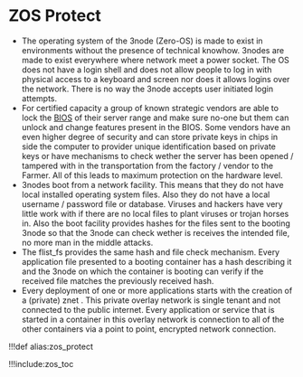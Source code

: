 # ZOS Protect

- The operating system of the 3node (Zero-OS) is made to exist in environments without the presence of technical knowhow. 3nodes are made to exist everywhere where network meet a power socket. The OS does not have a login shell and does not allow people to log in with physical access to a keyboard and screen nor does it allows logins over the network. There is no way the 3node accepts user initiated login attempts.
- For certified capacity a group of known strategic vendors are able to lock the [BIOS](https://en.wikipedia.org/wiki/BIOS) of their server range and make sure no-one but them can unlock and change features present in the BIOS. Some vendors have an even higher degree of security and can store private keys in chips in side the computer to provider unique identification based on private keys or have mechanisms to check wether the server has been opened / tampered with in the transportation from the factory / vendor to the Farmer. All of this leads to maximum protection on the hardware level.
- 3nodes boot from a network facility. This means that they do not have local installed operating system files. Also they do not have a local username / password file or database. Viruses and hackers have very little work with if there are no local files to plant viruses or trojan horses in. Also the boot facility provides hashes for the files sent to the booting 3node so that the 3node can check wether is receives the intended file, no more man in the middle attacks.
- The flist_fs provides the same hash and file check mechanism. Every application file presented to a booting container has a hash describing it and the 3node on which the container is booting can verify if the received file matches the previously received hash.
- Every deployment of one or more applications starts with the creation of a (private) znet . This private overlay network is single tenant and not connected to the public internet. Every application or service that is started in a container in this overlay network is connection to all of the other containers via a point to point, encrypted network connection.


!!!def alias:zos_protect

!!!include:zos_toc
